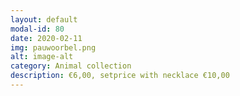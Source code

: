 ```yaml
---
layout: default
modal-id: 80
date: 2020-02-11
img: pauwoorbel.png
alt: image-alt
category: Animal collection
description: €6,00, setprice with necklace €10,00
---
```


